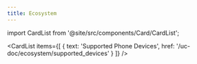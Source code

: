 ```yaml
---
title: Ecosystem
---
```


import CardList from '@site/src/components/Card/CardList';

<CardList
  items={[
    { text: 'Supported Phone Devices', href: '/uc-doc/ecosystem/supported_devices' }
  ]}
/>
